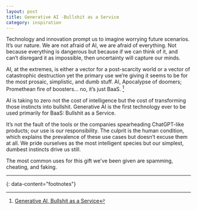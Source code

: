 ```yaml
---
layout: post
title: Generative AI -Bullshit as a Service
category: inspiration
---
```


Technology and innovation prompt us to imagine worrying future scenarios. It’s our nature. We are not afraid of AI, we are afraid of everything. Not because everything is dangerous but because if we can think of it, and can’t disregard it as impossible, then uncertainty will capture our minds.

AI, at the extremes, is either a vector for a post-scarcity world or a vector of catastrophic destruction yet the primary use we’re giving it seems to be for the most prosaic, simplistic, and dumb stuff. AI, Apocalypse of doomers; Promethean fire of boosters… no, it’s just BaaS. [^1]

AI is taking to zero not the cost of intelligence but the cost of transforming those instincts into bullshit. Generative AI is the first technology ever to be used primarily for BaaS: Bullshit as a Service.

It’s not the fault of the tools or the companies spearheading ChatGPT-like products; our use is our responsibility. The culprit is the human condition, which explains the prevalence of these use cases but doesn’t excuse them at all. We pride ourselves as the most intelligent species but our simplest, dumbest instincts drive us still.

The most common uses for this gift we’ve been given are spamming, cheating, and faking.

---
{: data-content="footnotes"}

[^1]: [Generative AI, Bullshit as a Service](https://albertoromgar.medium.com/generative-ai-bullshit-as-a-service-276342af6bfe)

